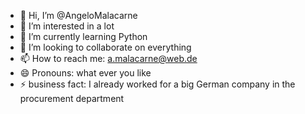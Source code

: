 - 👋 Hi, I’m @AngeloMalacarne
- 👀 I’m interested in a lot
- 🌱 I’m currently learning Python
- 💞️ I’m looking to collaborate on everything
- 📫 How to reach me: a.malacarne@web.de
- 😄 Pronouns: what ever you like
- ⚡ business fact: I already worked for a big German company in the procurement department

<!---
AngeloMalacarne/AngeloMalacarne is a ✨ special ✨ repository because its `README.md` (this file) appears on your GitHub profile.
You can click the Preview link to take a look at your changes.
--->
